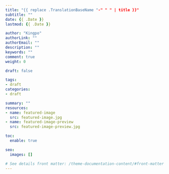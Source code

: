 ```yaml
---
title: "{{ replace .TranslationBaseName "-" " " | title }}"
subtitle: ""
date: {{ .Date }}
lastmod: {{ .Date }}

author: "Kingpo"
authorLink: ""
authorEmail: ""
description: ""
keywords: ""
comment: true
weight: 0

draft: false

tags:
- draft
categories:
- draft

summary: ""
resources:
- name: featured-image
  src: featured-image.jpg
- name: featured-image-preview
  src: featured-image-preview.jpg

toc:
  enable: true

seo:
  images: []

# See details front matter: /theme-documentation-content/#front-matter
---
```


<!--more-->
